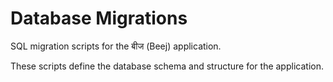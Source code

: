 # Database Migrations

SQL migration scripts for the बीज (Beej) application.

These scripts define the database schema and structure for the application.
